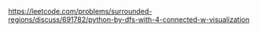 https://leetcode.com/problems/surrounded-regions/discuss/691782/python-by-dfs-with-4-connected-w-visualization